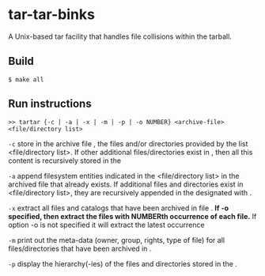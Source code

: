 # tar-tar-binks
A Unix-based tar facility that handles file collisions within the tarball.

## Build
```shell
$ make all
```

## Run instructions
```
>> tartar {-c | -a | -x | -m | -p | -o NUMBER} <archive-file> <file/directory list>
```

`-c` store in the archive file <archive-file>, the files and/or directories provided by the list <file/directory list>.
If other additional files/directories exist in <directory list>, then all this content is recursively stored in the <archive-file>

`-a` append filesystem entities indicated in the <file/directory list> in the archived file <archive-file> that already
exists. If additional files and directories exist in <file/directory list>, they are recursively appended in the
designated with <archive-file>.

`-x` extract all files and catalogs that have been archived in file <archive-file>. **If -o specified, then extract the files
with NUMBERth occurrence of each file.** If option -o is not specified it will extract the latest occurrence

`-m` print out the meta-data (owner, group, rights, type of file) for all files/directories that have been archived in <archive-file>.

`-p` display the hierarchy(-ies) of the files and directories stored in the <archive-file>.
